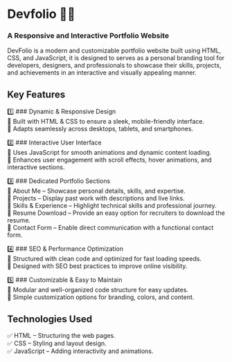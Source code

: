 # Devfolio 👨‍💼
### A Responsive and Interactive Portfolio Website
DevFolio is a modern and customizable portfolio website built using HTML, CSS, and JavaScript, it is designed to serves as a personal branding tool for developers, designers, and professionals to showcase their skills, projects, and achievements in an interactive and visually appealing manner.

## Key Features <br>
1️⃣ ### Dynamic & Responsive Design <br>
🔹 Built with HTML & CSS to ensure a sleek, mobile-friendly interface.<br>
🔹 Adapts seamlessly across desktops, tablets, and smartphones.<br>

2️⃣ ### Interactive User Interface<br>
🔹 Uses JavaScript for smooth animations and dynamic content loading.<br>
🔹 Enhances user engagement with scroll effects, hover animations, and interactive sections.<br>

3️⃣ ### Dedicated Portfolio Sections <br>
🔹 About Me – Showcase personal details, skills, and expertise.<br>
🔹 Projects – Display past work with descriptions and live links. <br>
🔹 Skills & Experience – Highlight technical skills and professional journey.<br>
🔹 Resume Download – Provide an easy option for recruiters to download the resume. <br>
🔹 Contact Form – Enable direct communication with a functional contact form.<br>

4️⃣ ### SEO & Performance Optimization <br>
🔹 Structured with clean code and optimized for fast loading speeds.<br>
🔹 Designed with SEO best practices to improve online visibility.<br>

5️⃣ ### Customizable & Easy to Maintain <br>
🔹 Modular and well-organized code structure for easy updates.<br>
🔹 Simple customization options for branding, colors, and content.<br>

## Technologies Used<br>
✅ HTML – Structuring the web pages.<br>
✅ CSS – Styling and layout design.<br>
✅ JavaScript – Adding interactivity and animations.<br>

